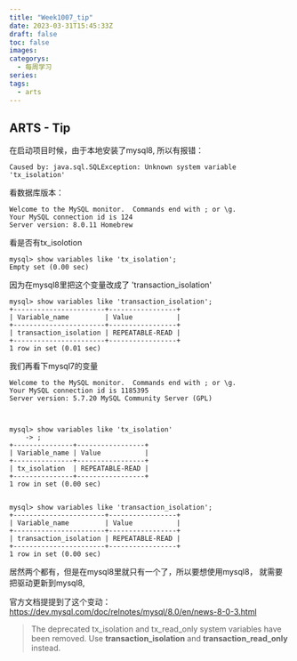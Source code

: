 ```yaml
---
title: "Week1007_tip"
date: 2023-03-31T15:45:33Z
draft: false 
toc: false
images:
categorys:
  - 每周学习
series:
tags:
  - arts 
---
```


## ARTS - Tip

在启动项目时候，由于本地安装了mysql8, 所以有报错：

```
Caused by: java.sql.SQLException: Unknown system variable 'tx_isolation'
```
看数据库版本：

```
Welcome to the MySQL monitor.  Commands end with ; or \g.
Your MySQL connection id is 124
Server version: 8.0.11 Homebrew

```

看是否有tx_isolotion

```
mysql> show variables like 'tx_isolation';
Empty set (0.00 sec)

```

因为在mysql8里把这个变量改成了 'transaction_isolation'

```
mysql> show variables like 'transaction_isolation';
+-----------------------+-----------------+
| Variable_name         | Value           |
+-----------------------+-----------------+
| transaction_isolation | REPEATABLE-READ |
+-----------------------+-----------------+
1 row in set (0.01 sec)
```



我们再看下mysql7的变量

```
Welcome to the MySQL monitor.  Commands end with ; or \g.
Your MySQL connection id is 1185395
Server version: 5.7.20 MySQL Community Server (GPL)



mysql> show variables like 'tx_isolation'
    -> ;
+---------------+-----------------+
| Variable_name | Value           |
+---------------+-----------------+
| tx_isolation  | REPEATABLE-READ |
+---------------+-----------------+
1 row in set (0.00 sec)


mysql> show variables like 'transaction_isolation';
+-----------------------+-----------------+
| Variable_name         | Value           |
+-----------------------+-----------------+
| transaction_isolation | REPEATABLE-READ |
+-----------------------+-----------------+
1 row in set (0.00 sec)

```
居然两个都有，但是在mysql8里就只有一个了，所以要想使用mysql8， 就需要把驱动更新到mysql8, 


官方文档提提到了这个变动：
https://dev.mysql.com/doc/relnotes/mysql/8.0/en/news-8-0-3.html


> The deprecated tx_isolation and tx_read_only system variables have been 
> removed. Use **transaction_isolation** and **transaction_read_only** instead.

